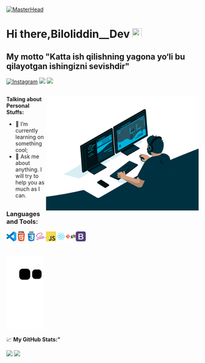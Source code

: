 
[![MasterHead](https://1.bp.blogspot.com/-7A4WynwLsMw/XbBpCXG8fHI/AAAAAAAAMt4/uOa1bpLskYgrwGbllhSu2SDj_Mig8SXJQCLcBGAsYHQ/s1600/2000_600px.gif)](https://rishavchanda.io)
# Hi there,Biloliddin__Dev <img src="https://media.giphy.com/media/hvRJCLFzcasrR4ia7z/giphy.gif" width="25px" height="25px">
## My motto "Katta ish qilishning yagona yo‘li bu qilayotgan ishingizni sevishdir"

<div display="flex">
<a href="https://www.instagram.com/uzb_legend_1/" target="_blank"><img width="50" src="https://upload.wikimedia.org/wikipedia/commons/thumb/a/a5/Instagram_icon.png/2048px-Instagram_icon.png" alt="Instagram"></a> 
<a href="https://t.me/Biloliddin_Dev" target="_blank"><img width="50" src="https://upload.wikimedia.org/wikipedia/commons/thumb/8/82/Telegram_logo.svg/2048px-Telegram_logo.svg.png"></a>
<a href="https://www.linkedin.com/in/biloliddin-salimov-239875243/" target="_blank"><img width="50" src="https://cdn-icons-png.flaticon.com/512/174/174857.png"></a>
</div>

## 
<img align="right" alt="GIF" src="https://raw.githubusercontent.com/Rashidov01/Rashidov01/main/developer.gif" width="400" height="300"/>

**Talking about Personal Stuffs:**

- 🔭 I’m currently learning on something cool;
- 💬 Ask me about anything. I will try to help you as much as I can.

##

### Languages and Tools:
<img align="left" alt="Visual Studio Code" width="26px" src="https://raw.githubusercontent.com/github/explore/80688e429a7d4ef2fca1e82350fe8e3517d3494d/topics/visual-studio-code/visual-studio-code.png" />
<img align="left" alt="HTML5" width="26px" src="https://raw.githubusercontent.com/github/explore/80688e429a7d4ef2fca1e82350fe8e3517d3494d/topics/html/html.png" />
<img align="left" alt="CSS3" width="26px" src="https://raw.githubusercontent.com/github/explore/80688e429a7d4ef2fca1e82350fe8e3517d3494d/topics/css/css.png" />
<img align="left" alt="Sass" width="26px" src="https://raw.githubusercontent.com/github/explore/80688e429a7d4ef2fca1e82350fe8e3517d3494d/topics/sass/sass.png" />
<img align="left" alt="JavaScript" width="26px" src="https://raw.githubusercontent.com/github/explore/80688e429a7d4ef2fca1e82350fe8e3517d3494d/topics/javascript/javascript.png" />
<img align="left" alt="HTML5" width="26px" src="https://raw.githubusercontent.com/github/explore/80688e429a7d4ef2fca1e82350fe8e3517d3494d/topics/react/react.png" />
<img align="left" alt="Git" width="26px" src="https://raw.githubusercontent.com/github/explore/80688e429a7d4ef2fca1e82350fe8e3517d3494d/topics/git/git.png" />
<img align="left" alt="HTML5" width="26px" src="https://raw.githubusercontent.com/github/explore/80688e429a7d4ef2fca1e82350fe8e3517d3494d/topics/bootstrap/bootstrap.png" />

<br>
<br>

##

![Snake animation](https://github.com/Rashidov01/Rashidov01/blob/output/github-contribution-grid-snake.svg)

📈 **My GitHub Stats:"**

<div display="flex">
  <p>
    <img width="55%" align="top" src="https://github-readme-stats.vercel.app/api?username=Rashidov01&show_icons=true&hide_border=true&&count_private=true&include_all_commits=true&theme=github_dark" />
    <img width="40%" align="top" src="https://github-readme-stats.vercel.app/api/top-langs/?username=Rashidov01&exclude_repo=KNN-Image-Classification&show_icons=true&hide_border=true&layout=compact&langs_count=8&theme=github_dark"/>
  </p>
</div>



